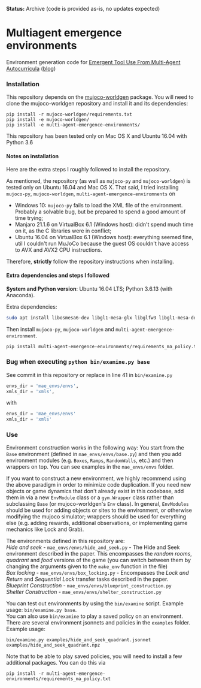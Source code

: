 **Status:** Archive (code is provided as-is, no updates expected)

# Multiagent emergence environments
Environment generation code for [Emergent Tool Use From Multi-Agent Autocurricula](https://arxiv.org/abs/1909.07528) ([blog](https://openai.com/blog/emergent-tool-use/))

### Installation
This repository depends on the [mujoco-worldgen](https://github.com/openai/mujoco-worldgen) package. You will need to clone the mujoco-worldgen repository and install it and its dependencies:
```
pip install -r mujoco-worldgen/requirements.txt
pip install -e mujoco-worldgen/
pip install -e multi-agent-emergence-environments/
```

This repository has been tested only on Mac OS X and Ubuntu 16.04 with Python 3.6

#### **Notes on installation**

Here are the extra steps I roughly followed to install the repository.

As mentioned, the repository (as well as `mujoco-py` and `mujoco-worldgen`) is tested only on Ubuntu 16.04 and Mac OS X. That said, I tried installing `mujoco-py`, `mujoco-worldgen`, `multi-agent-emergence-enviromnents` on

- Windows 10: `mujoco-py` fails to load the XML file of the environment. Probably a solvable bug, but be prepared to spend a good amount of time trying;
- Manjaro 21.1.6 on VirtualBox 6.1 (Windows host): didn't spend much time on it, as the C libraries were in conflict;
- Ubuntu 16.04 on VirtualBox 6.1 (Windows host): everything seemed fine, util I couldn't run MuJoCo because the guest OS couldn't have access to AVX and AVX2 CPU instructions.

Therefore, **strictly** follow the repository instructions when installing.

#### **Extra dependencies and steps I followed**

**System and Python version**: Ubuntu 16.04 LTS; Python 3.6.13 (with Anaconda).

Extra dependencies:

```bash
sudo apt install libosmesa6-dev libgl1-mesa-glx libglfw3 libgl1-mesa-dev patchelf libopenmpi-dev
```

Then install `mujoco-py`, `mujoco-worldgen` and `multi-agent-emergence-environment`.

```bash
pip install multi-agent-emergence-environments/requirements_ma_policy.txt
```

### Bug when executing `python bin/examine.py base`

See commit in this repository or replace in line 41 in `bin/examine.py`

```python
envs_dir = 'mae_envs/envs',
xmls_dir = 'xmls',
```

with

```python
envs_dir = 'mae_envs/envs'
xmls_dir = 'xmls'
```

### Use

Environment construction works in the following way: You start from the `Base` environment (defined in `mae_envs/envs/base.py`) and then you add environment modules (e.g. `Boxes`, `Ramps`, `RandomWalls`, etc.) and then wrappers on top. You can see examples in the `mae_envs/envs` folder.

If you want to construct a new environment, we highly recommend using the above paradigm in order to minimize code duplication. If you need new objects or game dynamics that don't already exist in this codebase, add them in via a new `EnvModule` class or a `gym.Wrapper` class rather than subclassing `Base` (or mujoco-worldgen's `Env` class). In general, `EnvModules` should be used for adding objects or sites to the environment, or otherwise modifying the mujoco simulator; wrappers should be used for everything else (e.g. adding rewards, additional observations, or implementing game mechanics like Lock and Grab).

The environments defined in this repository are: \
*Hide and seek* - `mae_envs/envs/hide_and_seek.py` - The Hide and Seek environment described in the paper. This encompasses the *random rooms*, *quadrant* and *food* versions of the game (you can switch between them by changing the arguments given to the `make_env` function in the file) \
*Box locking* - `mae_envs/envs/box_locking.py` - Encompasses the *Lock and Return* and *Sequential Lock* transfer tasks described in the paper. \
*Blueprint Construction* - `mae_envs/envs/blueprint_construction.py` \
*Shelter Construction* - `mae_envs/envs/shelter_construction.py`

You can test out environments by using the `bin/examine` script. Example usage: `bin/examine.py base`. \
You can also use `bin/examine` to play a saved policy on an environment. There are several environment jsonnets and policies in the `examples` folder. Example usage:

```bin/examine.py examples/hide_and_seek_quadrant.jsonnet examples/hide_and_seek_quadrant.npz``` 

Note that to be able to play saved policies, you will need to install a few additional packages. You can do this via

`pip install -r multi-agent-emergence-environments/requirements_ma_policy.txt`